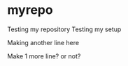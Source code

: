 # myrepo
Testing my repository
Testing my setup

Making another line here

Make 1 more line? or not?




